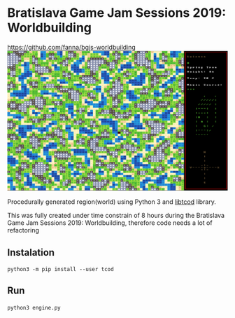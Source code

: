 # Bratislava Game Jam Sessions 2019: Worldbuilding

https://github.com/fanna/bgjs-worldbuilding
![screenshot](https://github.com/fanna/bgjs-worldbuilding/raw/master/screenshot.png "screenshot")

Procedurally generated region(world) using Python 3 and [libtcod](https://python-tcod.readthedocs.io) library.

This was fully created under time constrain of 8 hours during the Bratislava Game Jam Sessions 2019: Worldbuilding, therefore code needs a lot of refactoring

## Instalation

```
python3 -m pip install --user tcod
```

## Run

```
python3 engine.py
```
